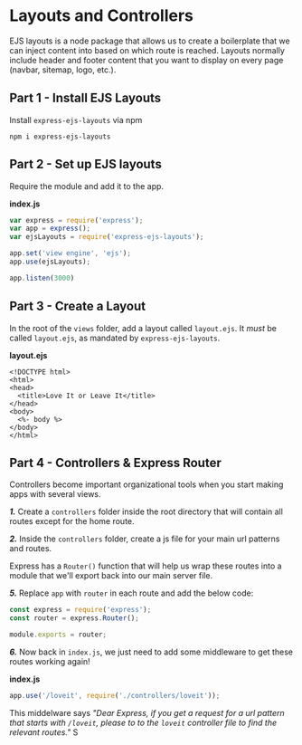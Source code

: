 # Layouts and Controllers

EJS layouts is a node package that allows us to create a boilerplate that we can inject content into based on which route is reached. Layouts normally include header and footer content that you want to display on every page \(navbar, sitemap, logo, etc.\).

## Part 1 - Install EJS Layouts

Install `express-ejs-layouts` via npm

```text
npm i express-ejs-layouts
```

## Part 2 - Set up EJS layouts

Require the module and add it to the app.

**index.js**

```javascript
var express = require('express');
var app = express();
var ejsLayouts = require('express-ejs-layouts');

app.set('view engine', 'ejs');
app.use(ejsLayouts);

app.listen(3000)
```

## Part 3 -  Create a Layout

In the root of the `views` folder, add a layout called `layout.ejs`. It _must_ be called `layout.ejs`, as mandated by `express-ejs-layouts`.

**layout.ejs**

```markup
<!DOCTYPE html>
<html>
<head>
  <title>Love It or Leave It</title>
</head>
<body>
  <%- body %>
</body>
</html>
```

## Part 4 - Controllers & Express Router

Controllers become important organizational tools when you start making apps with several views.

_**1.**_ Create a `controllers` folder inside the root directory that will contain all routes except for the home route.

_**2.**_ Inside the `controllers` folder, create a js file for your main url patterns and routes. 

Express has a `Router()` function that will help us wrap these routes into a module that we'll export back into our main server file.

_**5.**_ Replace `app` with `router` in each route and add the below code:

```javascript
const express = require('express');
const router = express.Router();

module.exports = router;
```

_**6.**_ Now back in `index.js`, we just need to add some middleware to get these routes working again!

**index.js**

```javascript
app.use('/loveit', require('./controllers/loveit'));
```
This middelware says *"Dear Express, if you get a request for a url pattern that starts with `/loveit`, please to to the `loveit` controller file to find the relevant routes."* S
